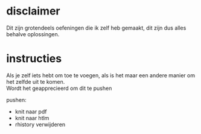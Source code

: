 # disclaimer

Dit zijn grotendeels oefeningen die ik zelf heb gemaakt, dit zijn dus alles behalve oplossingen.  


# instructies
 

Als je zelf iets hebt om toe te voegen, als is het maar een andere manier om het zelfde uit te komen.  
Wordt het geapprecieerd om dit te pushen  

pushen:
* knit naar pdf
* knit naar htlm
* rhistory verwijderen

